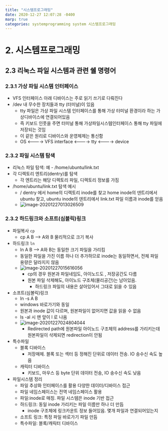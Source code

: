 ```yaml
---
title: "시스템프로그래밍"
date: 2020-12-27 12:07:28 -0400
marp: true
categories: systemprogramming system 시스템프로그래밍
---
```


# 2. 시스템프로그래밍

## 2.3 리눅스 파일 시스템과 관련 쉘 명령어

### 2.3.1  가상 파일 시스템 인터페이스

- VFS 인터페이스 아래 디바이스는 주로 읽기 쓰기로 다뤄진다
- /dev 내 무수한 장치들과 tty (터미널)이 있음
  - tty 파일은 가상 파일 시스템 인터페이스를 통해 가상 터미널 환경이라 하는 가상디바이스에 연결되어있음
  - 즉 키보드 인풋을 주면  터미널 통해 가상파일시스템인터페이스 통해 tty 파일에 저장되는 것임
  - 이 같은 원리로 디바이스와 운영체제는 통신함
  - OS <----> VFS interface <----> tty <----> device 

### 2.3.2 파일 시스템 탐색

- 리눅스 파일 탐색: 예 - /home/ubuntu/link.txt
- 각 디렉토리 엔트리(dentry)를 탐색
  - 각 엔트리는 해당 디렉토리 파일, 디렉토리 정보를 가짐
- /home/ubuntu/link.txt 탐색 예시
  - / dentry 에서 home의 디렉토리 inode를 찾고 home inode의 덴트리에서 ubuntu 찾고, ubuntu inode의 덴트리에서 link.txt 파일 이름과 inode를 얻음
  - ![image-20201227013026509](../images/image-20201227013026509.png)

### 2.3.2 하드링크와 소프트(심볼릭)링크

- 파일복사 `cp`
  - cp A B --> A와 B 물리적으로 크기 복사
- 하드링크 `ln`
  - ln A B --> A와 B는 동일한 크기 파일을 가리킴
  - 동일한 파일을 가진 이름 하나 더 추가하므로 inode는 동일하면서, 전체 파일 용량은 달라지지 않음
  - ![image-20201227015616056](../images/image-20201227015616056.png)
    - cp의 경우 원본과 파일네임도, 아이노드도 , 저장공간도 다름
    - 원본 파일 삭제해도, 아이노드 구조체(물리공간)는 남아있음. 
      - 하드링크 파일의 내용은 살아있어서 그대로 읽을 수 있음
- 소프트(심볼릭)링크
  - ln -s A B
  - windows 바로가기와 동일
  - 원본과 inode 값이 다르며, 원본파일이 없어지면 값을 읽을 수 없음
  - ls -al 시 맨 앞이 l 로 나옴
  - ![image-20201227024804044](../images/image-20201227024804044.png)
    - Redirected path에 원본파일 아이노드 구조체의 address를 가리키는데 원본파일이 삭제되면 redirection이 안됨
- 특수파일
  - 블록 디바이스
    - 저장매체. 블록 또는 섹터 등 정해진 단위로 데이터 전송. IO 송수신 속도 높음
  - 캐릭터 디바이스
    - 키보드, 마우스 등 byte 단위 데이터 전송, IO 송수신 속도 낮음
- 파일시스템 정리
  - 파일 추상화 인터페이스를 활용 다양한 데이터/디바이스 접근
  - 파일 네임스페이스는 전역 네임스페이스 활용
  - 파일:inode로 매칭. 파일 시스템은 inode 기반 접근
  - 하드링크: 동일 inode 가리키는 파일 이름만 하나 더 만듬
    - inode 구조체에 링크카운트 정보 들어있음. 몇개 파일과 연결되어있는지
  - 소프트 링크: 특정 파일 바로가기 파일 만듬
  - 특수파일: 블록/캐릭터 디바이스

